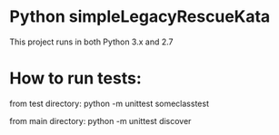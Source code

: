 # Python simpleLegacyRescueKata

This project runs in both Python 3.x and 2.7

# How to run tests:

from test directory:
  python -m unittest someclasstest

from main directory:
python -m unittest discover
